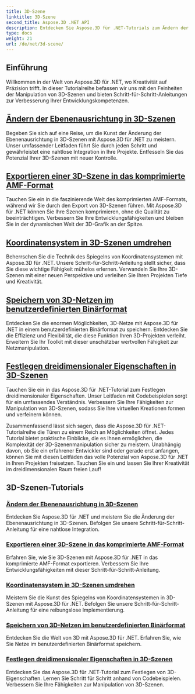 ```yaml
---
title: 3D-Szene
linktitle: 3D-Szene
second_title: Aspose.3D .NET API
description: Entdecken Sie Aspose.3D für .NET-Tutorials zum Ändern der Ebenenausrichtung, zum Exportieren von Szenen in das komprimierte AMF-Format, zum Umkehren von Koordinatensystemen und mehr.
type: docs
weight: 21
url: /de/net/3d-scene/
---
```

## Einführung

Willkommen in der Welt von Aspose.3D für .NET, wo Kreativität auf Präzision trifft. In dieser Tutorialreihe befassen wir uns mit den Feinheiten der Manipulation von 3D-Szenen und bieten Schritt-für-Schritt-Anleitungen zur Verbesserung Ihrer Entwicklungskompetenzen.

## [Ändern der Ebenenausrichtung in 3D-Szenen](./change-plane-orientation/)

Begeben Sie sich auf eine Reise, um die Kunst der Änderung der Ebenenausrichtung in 3D-Szenen mit Aspose.3D für .NET zu meistern. Unser umfassender Leitfaden führt Sie durch jeden Schritt und gewährleistet eine nahtlose Integration in Ihre Projekte. Entfesseln Sie das Potenzial Ihrer 3D-Szenen mit neuer Kontrolle.

## [Exportieren einer 3D-Szene in das komprimierte AMF-Format](./export-scene-compressed-amf/)

Tauchen Sie ein in die faszinierende Welt des komprimierten AMF-Formats, während wir Sie durch den Export von 3D-Szenen führen. Mit Aspose.3D für .NET können Sie Ihre Szenen komprimieren, ohne die Qualität zu beeinträchtigen. Verbessern Sie Ihre Entwicklungsfähigkeiten und bleiben Sie in der dynamischen Welt der 3D-Grafik an der Spitze.

## [Koordinatensystem in 3D-Szenen umdrehen](./flip-coordinate-system/)

Beherrschen Sie die Technik des Spiegelns von Koordinatensystemen mit Aspose.3D für .NET. Unsere Schritt-für-Schritt-Anleitung stellt sicher, dass Sie diese wichtige Fähigkeit mühelos erlernen. Verwandeln Sie Ihre 3D-Szenen mit einer neuen Perspektive und verleihen Sie Ihren Projekten Tiefe und Kreativität.

## [Speichern von 3D-Netzen im benutzerdefinierten Binärformat](./save-3d-meshes-binary-format/)

Entdecken Sie die enormen Möglichkeiten, 3D-Netze mit Aspose.3D für .NET in einem benutzerdefinierten Binärformat zu speichern. Entdecken Sie die Effizienz und Flexibilität, die diese Funktion Ihren 3D-Projekten verleiht. Erweitern Sie Ihr Toolkit mit dieser unschätzbar wertvollen Fähigkeit zur Netzmanipulation.

## [Festlegen dreidimensionaler Eigenschaften in 3D-Szenen](./set-3d-properties/)

Tauchen Sie ein in das Aspose.3D für .NET-Tutorial zum Festlegen dreidimensionaler Eigenschaften. Unser Leitfaden mit Codebeispielen sorgt für ein umfassendes Verständnis. Verbessern Sie Ihre Fähigkeiten zur Manipulation von 3D-Szenen, sodass Sie Ihre virtuellen Kreationen formen und verfeinern können.

Zusammenfassend lässt sich sagen, dass die Aspose.3D für .NET-Tutorialreihe die Türen zu einem Reich an Möglichkeiten öffnet. Jedes Tutorial bietet praktische Einblicke, die es Ihnen ermöglichen, die Komplexität der 3D-Szenenmanipulation sicher zu meistern. Unabhängig davon, ob Sie ein erfahrener Entwickler sind oder gerade erst anfangen, können Sie mit diesen Leitfäden das volle Potenzial von Aspose.3D für .NET in Ihren Projekten freisetzen. Tauchen Sie ein und lassen Sie Ihrer Kreativität im dreidimensionalen Raum freien Lauf!
## 3D-Szenen-Tutorials
### [Ändern der Ebenenausrichtung in 3D-Szenen](./change-plane-orientation/)
Entdecken Sie Aspose.3D für .NET und meistern Sie die Änderung der Ebenenausrichtung in 3D-Szenen. Befolgen Sie unsere Schritt-für-Schritt-Anleitung für eine nahtlose Integration.
### [Exportieren einer 3D-Szene in das komprimierte AMF-Format](./export-scene-compressed-amf/)
Erfahren Sie, wie Sie 3D-Szenen mit Aspose.3D für .NET in das komprimierte AMF-Format exportieren. Verbessern Sie Ihre Entwicklungsfähigkeiten mit dieser Schritt-für-Schritt-Anleitung.
### [Koordinatensystem in 3D-Szenen umdrehen](./flip-coordinate-system/)
Meistern Sie die Kunst des Spiegelns von Koordinatensystemen in 3D-Szenen mit Aspose.3D für .NET. Befolgen Sie unsere Schritt-für-Schritt-Anleitung für eine reibungslose Implementierung.
### [Speichern von 3D-Netzen im benutzerdefinierten Binärformat](./save-3d-meshes-binary-format/)
Entdecken Sie die Welt von 3D mit Aspose.3D für .NET. Erfahren Sie, wie Sie Netze im benutzerdefinierten Binärformat speichern.
### [Festlegen dreidimensionaler Eigenschaften in 3D-Szenen](./set-3d-properties/)
Entdecken Sie das Aspose.3D für .NET-Tutorial zum Festlegen von 3D-Eigenschaften. Lernen Sie Schritt für Schritt anhand von Codebeispielen. Verbessern Sie Ihre Fähigkeiten zur Manipulation von 3D-Szenen.